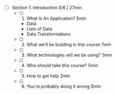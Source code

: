 - [ ] Section 1: Introduction 0/6 | 27min
  - [ ] 1. What Is An Application? 5min
    - Data
    - Lists of Data
    - Data Transformations
  - [ ] 2. What we'll be building in this course 7min
  - [ ] 3. What technologies will we be using? 3min
  - [ ] 4. Who should take this course? 5min
  - [ ] 5. How to get help 2min
  - [ ] 6. You're probably doing it wrong 5min
